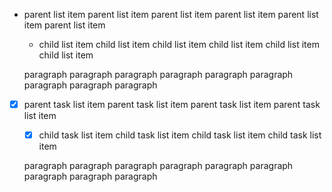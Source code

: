 * parent list item parent list item parent list item parent list item parent list item parent list item

     * child list item child list item child list item child list item child list item child list item

    paragraph paragraph paragraph paragraph paragraph paragraph paragraph paragraph paragraph

* [x] parent task list item parent task list item parent task list item parent task list item

     * [x] child task list item child task list item child task list item child task list item

    paragraph paragraph paragraph paragraph paragraph paragraph paragraph paragraph paragraph
